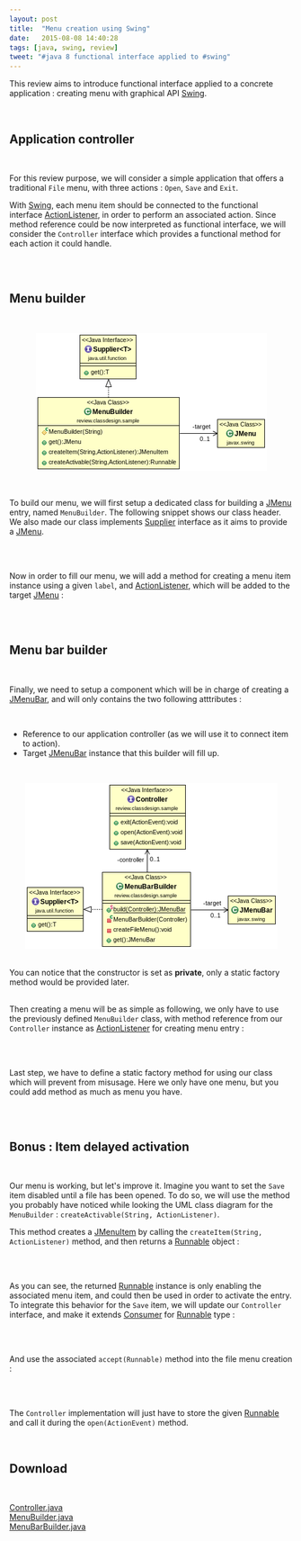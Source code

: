 ```yaml
---
layout: post
title:  "Menu creation using Swing"
date:   2015-08-08 14:40:28
tags: [java, swing, review]
tweet: "#java 8 functional interface applied to #swing"
---
```


This review aims to introduce functional interface applied to a concrete application : creating menu with graphical API [Swing](https://docs.oracle.com/javase/tutorial/uiswing/).

<br>

## Application controller

<br>

For this review purpose, we will consider a simple application that offers a traditional ``File`` menu, with three actions :
``Open``, ``Save`` and ``Exit``.


With [Swing](https://docs.oracle.com/javase/tutorial/uiswing/), each menu item should be connected to the functional interface [ActionListener](http://docs.oracle.com/javase/8/docs/api/java/awt/event/ActionListener.html), in order to perform an associated action. Since method reference could be now interpreted as functional interface, we will consider the ``Controller`` interface which provides a functional method for each action it could handle.


<br>

<script src="https://gist.github.com/Faylixe/0e8a9f92d0791c3a7777.js"></script>

<br>

## Menu builder

<br>

<p align="center">
  <img src="/images/review/menu-creation-using-swing/menubuilder.png" />
</p>

<br>

To build our menu, we will first setup a dedicated class for building a [JMenu](http://docs.oracle.com/javase/8/docs/api/javax/swing/JMenu.html) entry, named ``MenuBuilder``. The following snippet shows our class header. We also made our class implements [Supplier](https://docs.oracle.com/javase/8/docs/api/java/util/function/Supplier.html) interface as it aims to provide a  [JMenu](http://docs.oracle.com/javase/8/docs/api/javax/swing/JMenu.html).

<br>

<script src="https://gist.github.com/Faylixe/b4bc013cb81cefeec83e.js"></script>

<br>

Now in order to fill our menu, we will add a method for creating a menu item instance using a given ``label``, and [ActionListener](http://docs.oracle.com/javase/8/docs/api/java/awt/event/ActionListener.html), which will be added to the target [JMenu](http://docs.oracle.com/javase/8/docs/api/javax/swing/JMenu.html) :

<br>

<script src="https://gist.github.com/Faylixe/4ed4f4f776afb9734066.js"></script>

<br>

## Menu bar builder

<br>

Finally, we need to setup a component which will be in charge of creating a [JMenuBar](http://docs.oracle.com/javase/8/docs/api/javax/swing/JMenuBar.html), and will only contains the two following atttributes :

<br>

* Reference to our application controller (as we will use it to connect item to action).
* Target [JMenuBar](http://docs.oracle.com/javase/8/docs/api/javax/swing/JMenuBar.html) instance that this builder will fill up.

<br>

<p align="center">
  <img src="/images/review/menu-creation-using-swing/menubarbuilder.png" class="img-responsive" />
</p>

<br>

 <div class="alert alert-info">You can notice that the constructor is set as <b>private</b>, only a static factory method would be provided later.</div>

<br>

Then creating a menu will be as simple as following, we only have to use the previously defined ``MenuBuilder`` class, with method reference from our ``Controller`` instance as [ActionListener](http://docs.oracle.com/javase/8/docs/api/java/awt/event/ActionListener.html) for creating menu entry :

<br>

<script src="https://gist.github.com/Faylixe/9f70951e3501b3d4d960.js"></script>

<br>

Last step, we have to define a static factory method for using our class which will prevent from misusage. Here we only have one menu, but you could add method as much as menu you have.

<br>

<script src="https://gist.github.com/Faylixe/88ca1f0082ef24f29a13.js"></script>

<br>

## Bonus : Item delayed activation

<br>

Our menu is working, but let's improve it. Imagine you want to set the ``Save`` item disabled until a file has been opened. To do so, we will use the method you probably have noticed while looking the UML class diagram for the ``MenuBuilder`` : ``createActivable(String, ActionListener)``.

This method creates a [JMenuItem](http://docs.oracle.com/javase/8/docs/api/javax/swing/JMenuItem.html) by calling the ``createItem(String, ActionListener)`` method, and then returns a [Runnable](https://docs.oracle.com/javase/8/docs/api/java/lang/Runnable.html) object :

<br>

<script src="https://gist.github.com/Faylixe/4f823121e559bbb2e12c.js"></script>

<br>

As you can see, the returned [Runnable](https://docs.oracle.com/javase/8/docs/api/java/lang/Runnable.html) instance is only enabling the associated menu item, and could then be used in order to activate the entry. To integrate this behavior for the ``Save`` item, we will update our ``Controller`` interface, and make it extends [Consumer](https://docs.oracle.com/javase/8/docs/api/java/util/function/Consumer.html) for [Runnable](https://docs.oracle.com/javase/8/docs/api/java/lang/Runnable.html) type :

<br>

<script src="https://gist.github.com/Faylixe/adb10f84b0b5dd85bbd2.js"></script>

<br>

And use the associated ``accept(Runnable)`` method into the file menu creation :

<br>

<script src="https://gist.github.com/Faylixe/1903c2249384d048bfbf.js"></script>

<br>

The ``Controller`` implementation will just have to store the given [Runnable](https://docs.oracle.com/javase/8/docs/api/java/lang/Runnable.html) and call it during the ``open(ActionEvent)`` method.

<br>

## Download

<br>

<span class="glyphicon glyphicon-download-alt" aria-hidden="true"></span> [Controller.java](/download/snippet/menu-creation-with-swing/Controller.java) <br>
<span class="glyphicon glyphicon-download-alt" aria-hidden="true"></span> [MenuBuilder.java](/download/snippet/menu-creation-with-swing/MenuBuilder.java) <br>
<span class="glyphicon glyphicon-download-alt" aria-hidden="true"></span> [MenuBarBuilder.java](/download/snippet/menu-creation-with-swing/MenuBarBuilder.java) <br>

